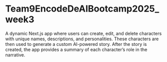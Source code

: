 # Team9EncodeDeAIBootcamp2025_week3
A dynamic Next.js app where users can create, edit, and delete characters with unique names, descriptions, and personalities. These characters are then used to generate a custom AI-powered story. After the story is created, the app provides a summary of each character’s role in the narrative.
